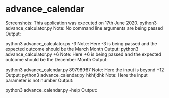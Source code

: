 # advance_calendar

Screenshots:
This application was executed on 17th June 2020.
python3 advance_calculator.py
Note: No command line arguments are being passed Output:
   
python3 advance_calculator.py -3
Note: Here -3 is being passed and the expected outcome should be the March Month
Output:
python3 advance_calculator.py +6
Note: Here +6 is being passed and the expected outcome should be the December Month
Output:
  
python3 advance_calendar.py 89798987 Note: Here the input is beyond +12 Output:
 python3 advance_calendar.py hkhfjdhk Note: Here the input parameter is not number Output:
 
python3 advance_calendar.py -help Output:
 
